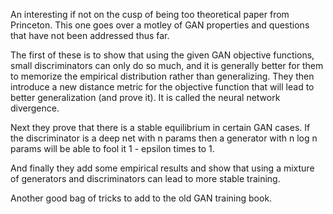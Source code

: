 An interesting if not on the cusp of being too theoretical paper from Princeton. This one goes over a motley of GAN properties and questions that have not been addressed thus far.

The first of these is to show that using the given GAN objective functions, small discriminators can only do so much, and it is generally better for them to memorize the empirical distribution rather than generalizing. They then introduce a new distance metric for the objective function that will lead to better generalization (and prove it). It is called the neural network divergence. 

Next they prove that there is a stable equilibrium in certain GAN cases. If the discriminator is a deep net with n params then a generator with n log n params will be able to fool it 1 - epsilon times to 1. 

And finally they add some empirical results and show that using a mixture of generators and discriminators can lead to more stable training.

Another good bag of tricks to add to the old GAN training book.
